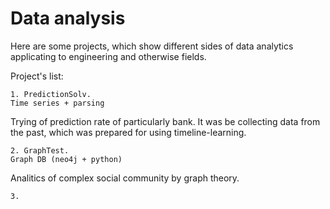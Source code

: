 # Data analysis 

Here are some projects, which show different sides of data analytics applicating to engineering and otherwise fields. 

Project's list: 

    1. PredictionSolv.
    Time series + parsing
Trying of prediction rate of particularly bank. It was be collecting data from the past, which was prepared for using timeline-learning.

    2. GraphTest.
    Graph DB (neo4j + python)
Analitics of complex social community by graph theory.

    3. 








